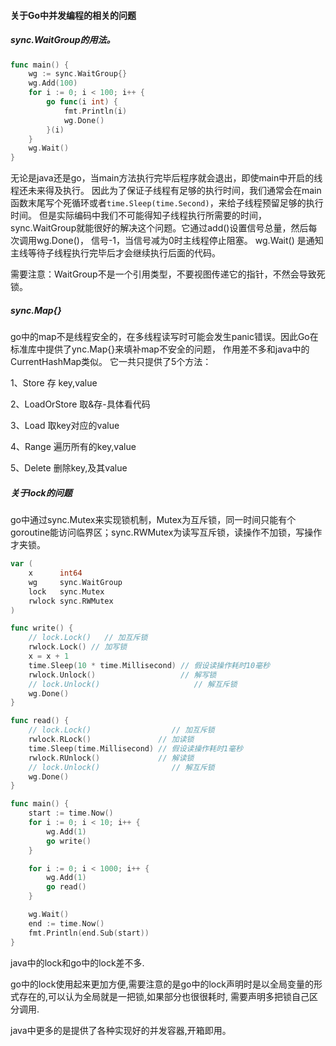 #### 关于Go中并发编程的相关的问题
##### sync.WaitGroup的用法。
```go
func main() {
    wg := sync.WaitGroup{}
    wg.Add(100)
    for i := 0; i < 100; i++ {
        go func(i int) {
            fmt.Println(i)
            wg.Done()
        }(i)
    }
    wg.Wait()
}
```
无论是java还是go，当main方法执行完毕后程序就会退出，即使main中开启的线程还未来得及执行。
因此为了保证子线程有足够的执行时间，我们通常会在main函数末尾写个死循环或者`time.Sleep(time.Second)`，来给子线程预留足够的执行时间。 
但是实际编码中我们不可能得知子线程执行所需要的时间，sync.WaitGroup就能很好的解决这个问题。它通过add()设置信号总量，然后每次调用wg.Done()，
信号-1，当信号减为0时主线程停止阻塞。 wg.Wait() 是通知主线等待子线程执行完毕后才会继续执行后面的代码。

需要注意：WaitGroup不是一个引用类型，不要视图传递它的指针，不然会导致死锁。

##### sync.Map{}
go中的map不是线程安全的，在多线程读写时可能会发生panic错误。因此Go在标准库中提供了ync.Map{}来填补map不安全的问题，
作用差不多和java中的CurrentHashMap类似。
它一共只提供了5个方法：

1、Store   存 key,value

2、LoadOrStore   取&存-具体看代码

3、Load   取key对应的value

4、Range   遍历所有的key,value

5、Delete   删除key,及其value

##### 关于lock的问题
go中通过sync.Mutex来实现锁机制，Mutex为互斥锁，同一时间只能有个goroutine能访问临界区；sync.RWMutex为读写互斥锁，读操作不加锁，写操作才夹锁。
```go
var (
    x      int64
    wg     sync.WaitGroup
    lock   sync.Mutex
    rwlock sync.RWMutex
)

func write() {
    // lock.Lock()   // 加互斥锁
    rwlock.Lock() // 加写锁
    x = x + 1
    time.Sleep(10 * time.Millisecond) // 假设读操作耗时10毫秒
    rwlock.Unlock()                   // 解写锁
    // lock.Unlock()                     // 解互斥锁
    wg.Done()
}

func read() {
    // lock.Lock()                  // 加互斥锁
    rwlock.RLock()               // 加读锁
    time.Sleep(time.Millisecond) // 假设读操作耗时1毫秒
    rwlock.RUnlock()             // 解读锁
    // lock.Unlock()                // 解互斥锁
    wg.Done()
}

func main() {
    start := time.Now()
    for i := 0; i < 10; i++ {
        wg.Add(1)
        go write()
    }

    for i := 0; i < 1000; i++ {
        wg.Add(1)
        go read()
    }

    wg.Wait()
    end := time.Now()
    fmt.Println(end.Sub(start))
}
```
java中的lock和go中的lock差不多.

go中的lock使用起来更加方便,需要注意的是go中的lock声明时是以全局变量的形式存在的,可以认为全局就是一把锁,如果部分也很很耗时,
需要声明多把锁自己区分调用.

java中更多的是提供了各种实现好的并发容器,开箱即用。

